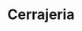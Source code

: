 ---
title: "Cerrajeria"
url: /ciudad-autonoma-de-buenos-aires/cerrajeria-san-blas/
shop: cerrajero
---